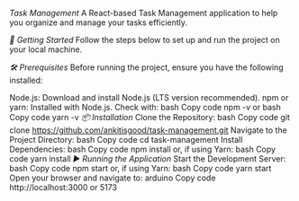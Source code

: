 *Task Management*
A React-based Task Management application to help you organize and manage your tasks efficiently.

*🚀 Getting Started*
Follow the steps below to set up and run the project on your local machine.

*🛠 Prerequisites*
Before running the project, ensure you have the following installed:

Node.js: Download and install Node.js (LTS version recommended).
npm or yarn: Installed with Node.js. Check with:
bash
Copy code
npm -v
or
bash
Copy code
yarn -v
*📦 Installation*
Clone the Repository:
bash
Copy code
git clone https://github.com/ankitisgood/task-management.git
Navigate to the Project Directory:
bash
Copy code
cd task-management
Install Dependencies:
bash
Copy code
npm install
or, if using Yarn:
bash
Copy code
yarn install
*▶️ Running the Application*
Start the Development Server:
bash
Copy code
npm start
or, if using Yarn:
bash
Copy code
yarn start
Open your browser and navigate to:
arduino
Copy code
http://localhost:3000 or 5173
